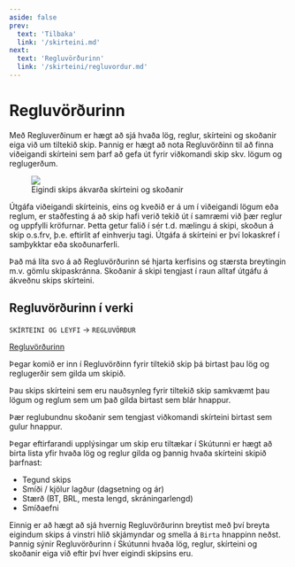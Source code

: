 ```yaml
---
aside: false
prev:
  text: 'Tilbaka'
  link: '/skirteini.md'
next:
  text: 'Regluvörðurinn'
  link: '/skirteini/regluvordur.md'
---
```


# Regluvörðurinn


Með Regluverðinum er hægt að sjá hvaða lög, reglur, skírteini og skoðanir eiga við um tiltekið skip. Þannig er hægt að nota Regluvörðinn til að finna viðeigandi skírteini sem þarf að gefa út fyrir viðkomandi skip skv. lögum og reglugerðum. 

<figure>
  <img src='/skirteini/images/rulefinder.svg'>
  <figcaption>Eigindi skips ákvarða skírteini og skoðanir</figcaption>
</figure>


Útgáfa viðeigandi skírteinis, eins og kveðið er á um í viðeigandi lögum eða reglum, er staðfesting á að skip hafi verið tekið út í samræmi við þær reglur og uppfylli kröfurnar. Þetta getur falið í sér t.d. mælingu á skipi, skoðun á skip o.s.frv, þ.e. eftirlit af einhverju tagi. Útgáfa á skírteini er því lokaskref í samþykktar eða skoðunarferli. 


<!-- ![Regluvörður](images/rulefinder.svg) -->


Það má líta svo á að Regluvörðurinn sé hjarta kerfisins og stærsta breytingin m.v. gömlu skipaskránna.  Skoðanir á skipi tengjast í raun alltaf útgáfu á ákveðnu skips skírteini.




## Regluvörðurinn í verki

 `SKÍRTEINI OG LEYFI` &rarr; `REGLUVÖRÐUR`

 [Regluvörðurinn](https://skutantest.samgongustofa.is/complianceOfficer/3002)  

 
<!-- |  Eigindi skips    | Reglugerðir, skírteini og skoðanir |
|-----------|-----------|
| ![](/images/certs/reglu-1.png)| ![](/images/certs/reglu-2.png)   | -->

Þegar komið er inn í Regluvörðinn fyrir tiltekið skip þá birtast þau lög og reglugerðir sem gilda um skipið.

Þau skips skírteini sem eru nauðsynleg fyrir tiltekið skip samkvæmt þau lögum og reglum sem um það gilda birtast sem blár hnappur.

Þær reglubundnu skoðanir sem tengjast viðkomandi skírteini birtast sem gulur hnappur.

Þegar eftirfarandi upplýsingar um skip eru tiltækar í Skútunni er hægt að birta lista yfir hvaða lög og reglur gilda og þannig hvaða skírteini skipið þarfnast: 

- Tegund skips <Badge text="*" />
- Smíði / kjölur lagður (dagsetning og ár)
- Stærð (BT, BRL, mesta lengd, skráningarlengd) <Badge text="*" />
- Smíðaefni

Einnig er að hægt að sjá hvernig Regluvörðurinn breytist með því breyta eigindum skips á vinstri hlið skjámyndar og smella á  `Birta` hnappinn neðst. Þannig sýnir Regluvörðurinn í Skútunni hvaða lög, reglur, skírteini og skoðanir eiga við eftir því hver eigindi skipsins eru.
